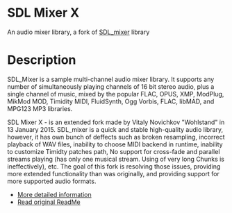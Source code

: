# SDL Mixer X

An audio mixer library, a fork of [SDL_mixer](http://www.libsdl.org/projects/SDL_mixer/) library

# Description
SDL_Mixer is a sample multi-channel audio mixer library.
It supports any number of simultaneously playing channels of 16 bit stereo audio,
plus a single channel of music, mixed by the popular FLAC, OPUS, XMP, ModPlug,
MikMod MOD, Timidity MIDI, FluidSynth, Ogg Vorbis, FLAC, libMAD, and MPG123 MP3 libraries.

SDL Mixer X - is an extended fork made by Vitaly Novichkov "Wohlstand" in
13 January 2015. SDL_mixer is a quick and stable high-quality audio library,
however, it has own bunch of deffects such as broken resampling, incorrect
playback of WAV files, inability to choose MIDI backend in runtime,
inability to customize Timidty patches path, No support for cross-fade
and parallel streams playing (has only one musical stream. Using of very
long Chunks is ineffectively), etc. The goal of this fork is resolving those
issues, providing more extended functionality than was originally,
and providing support for more supported audio formats.

* [More detailed information](docs/index.md)
* [Read original ReadMe](README.txt)


